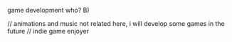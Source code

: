 game development who? B)

// animations and music not related here, i will develop some games in the future 
// indie game enjoyer
